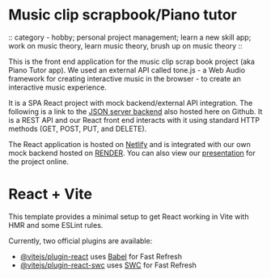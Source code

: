 # Music clip scrapbook/Piano tutor

:: category - hobby; personal project management; learn a new skill app; work on music theory, learn music theory, brush up on music theory ::

This is the front end application for the music clip scrap book project (aka Piano Tutor app). We used an external API called tone.js - a Web Audio framework for creating interactive music in the browser - to create an interactive music experience.

It is a SPA React project with mock backend/external API integration. The following is a link to the [JSON server backend](https://github.com/isogramc/music-sb-json-backend) also hosted here on Github. It is a REST API and our React front end interacts with it using standard HTTP methods (GET, POST, PUT, and DELETE).

The React application is hosted on [Netlify](https://piano-tutor.netlify.app/profile) and is integrated with our own mock backend hosted on [RENDER](https://music-clip-now.onrender.com). You can also view our [presentation](https://prezi.com/view/mY6IVXCcNhuXQYL3ZXEM/) for the project online.


# React + Vite

This template provides a minimal setup to get React working in Vite with HMR and some ESLint rules.

Currently, two official plugins are available:

- [@vitejs/plugin-react](https://github.com/vitejs/vite-plugin-react/blob/main/packages/plugin-react/README.md) uses [Babel](https://babeljs.io/) for Fast Refresh
- [@vitejs/plugin-react-swc](https://github.com/vitejs/vite-plugin-react-swc) uses [SWC](https://swc.rs/) for Fast Refresh
